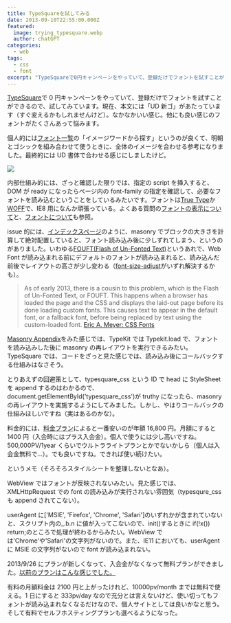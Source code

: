 ```yaml
---
title: TypeSquareを試してみる
date: 2013-09-10T22:55:00.000Z
featured:
  image: trying_typesquare.webp
  author: chatGPT
categories:
  - web
tags:
  - css
  - font
excerpt: "TypeSquareで0円キャンペーンをやっていて、登録だけでフォントを試すことができるので、試してみています。現在、本文には「UD新ゴ」があたっています（すぐ変えるかもしれませんけど）。なかなかいい感じ。他にも良い感じのフォントがたくさんあって悩みます。"
---
```


[TypeSquare](http://typesquare.com/)で 0 円キャンペーンをやっていて、登録だけでフォントを試すことができるので、試してみています。現在、本文には「UD 新ゴ」があたっています（すぐ変えるかもしれませんけど）。なかなかいい感じ。他にも良い感じのフォントがたくさんあって悩みます。

個人的には[フォント一覧](http://typesquare.com/service/fontlist)の「イメージワードから探す」というのが良くて、明朝とゴシックを組み合わせて使うときに、全体のイメージを合わせる参考になりました。最終的には UD 書体で合わせる感じにしましたけど。

![](http://farm3.staticflickr.com/2873/9717765387_45d26db566_o.png)

内部仕組み的には、ざっと確認した限りでは、指定の script を挿入すると、DOM が ready になったらページ内の font-family の指定を確認して、必要なフォントを読み込むということをしているみたいです。フォントは[True Type](http://caniuse.com/ttf)か[WOFF](http://caniuse.com/woff)で、IE8 用になんか頑張っている。よくある質問の[フォントの表示について](http://typesquare.com/faq/view/hmUZXAnWoD0%3D)と、[フォントについて](http://typesquare.com/faq/view/GDJfSKMIQ0I%3D)も参照。

issue 的には、[インデックスページ](http://memolog.org/)のように、masonry でブロックの大きさを計算して絶対配置していると、フォント読み込み後に少しずれてしまう、というのがありました。いわゆる[FOUFT(Flash of Un-Fonted Text)](https://twitter.com/meyerweb/status/289022477739376641)というあれで、Web Font が読み込まれる前にデフォルトのフォントが読み込まれると、読み込んだ前後でレイアウトの高さが少し変わる（[font-size-adjust](https://developer.mozilla.org/en-US/docs/Web/CSS/font-size-adjust)がいずれ解決するかも）。

> As of early 2013, there is a cousin to this problem, which is the Flash of Un-Fonted Text, or FOUFT. This happens when a browser has loaded the page and the CSS and displays the laid-out page before its done loading custom fonts. This causes text to appear in the default font, or a fallback font, before being replaced by text using the custom-loaded font. [Eric A. Meyer: CSS Fonts](http://shop.oreilly.com/product/0636920030836.do)

[Masonry Appendix](http://masonry.desandro.com/appendix.html#web-fonts)をみた感じでは、TypeKit では Typekit.load で、フォントを読み込みした後に masonry の再レイアウトを実行できるみたい。TypeSquare では、コードをざっと見た感じでは、読み込み後にコールバックする仕組みはなさそう。

とりあえずの回避策として、typesquare_css という ID で head に StyleSheet を append するのはわかるので、document.getElementById('typesquare_css')が truthy になったら、masonry の再レイアウトを実施するようにしてみました。しかし、やはりコールバックの仕組みほしいですね（実はあるのかな）。

料金的には、[料金プラン](http://typesquare.com/service/plan)によると一番安いのが年額 16,800 円。月額にすると 1400 円（入会時にはプラス入会金）。個人で使うには少し高いですね。500,000PV/1year くらいでウルトラライトプランとかでないかしら（個人は入会金無料で...）。でも良いですね。できれば使い続けたい。

というメモ（そろそろスタイルシートを整理しないとなあ）。

WebView ではフォントが反映されないみたい。見た感じでは、XMLHttpRequest での font の読み込みが実行されない雰囲気（typesqure_css も append されてこない）。

userAgent に\['MSIE', 'Firefox', 'Chrome', 'Safari'\]のいずれかが含まれていないと、スクリプト内の\_.b.n に値が入ってこないので、init()するときに if(!x()) return;のところで処理が終わるからみたい。WebView では'Chrome'や'Safari'の文字列がないので。また、IE11 においても、userAgent に MSIE の文字列がないので font が読み込まれない。

2013/9/26 にプランが新しくなって、入会金がなくなって無料プランができました。[以前のプランはこんな感じでした。](http://web.archive.org/web/20130602142606/http://typesquare.com/service/plan)

有料の月額料金は 2100 円と上がったけれど、10000pv/month までは無料で使える。1 日にすると 333pv/day なので充分とは言えないけど、使い切ってもフォントが読み込まれなくなるだけなので、個人サイトとしては良いかなと思う。そして有料でセルフホスティングプランも選べるようになった。
